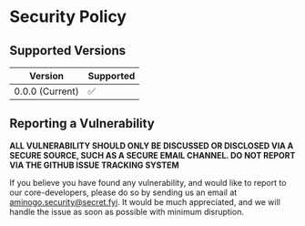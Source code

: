 # Security Policy

## Supported Versions

| Version | Supported          |
| ------- | ------------------ |
| 0.0.0 (Current)   | :white_check_mark: |

## Reporting a Vulnerability

**ALL VULNERABILITY SHOULD ONLY BE DISCUSSED OR DISCLOSED VIA A SECURE SOURCE, SUCH AS A SECURE EMAIL CHANNEL. DO NOT REPORT VIA THE GITHUB ISSUE TRACKING SYSTEM**

If you believe you have found any vulnerability, and would like to report to our core-developers, please do so by sending us an email at aminogo.security@secret.fyi. It would be much appreciated, and we will handle the issue as soon as possible with minimum disruption.
